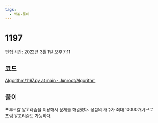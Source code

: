 ```yaml
---
tags:
  - 백준-풀이
---
```

# 1197

편집 시간: 2022년 3월 1일 오후 7:11

## 코드

[Algorithm/1197.py at main · Junroot/Algorithm](https://github.com/Junroot/Algorithm/blob/main/backjoon/1197.py)

## 풀이

프루스칼 알고리즘을 이용해서 문제를 해결했다. 정점의 개수가 최대 10000개이므로 프림 알고리즘도 가능하다.